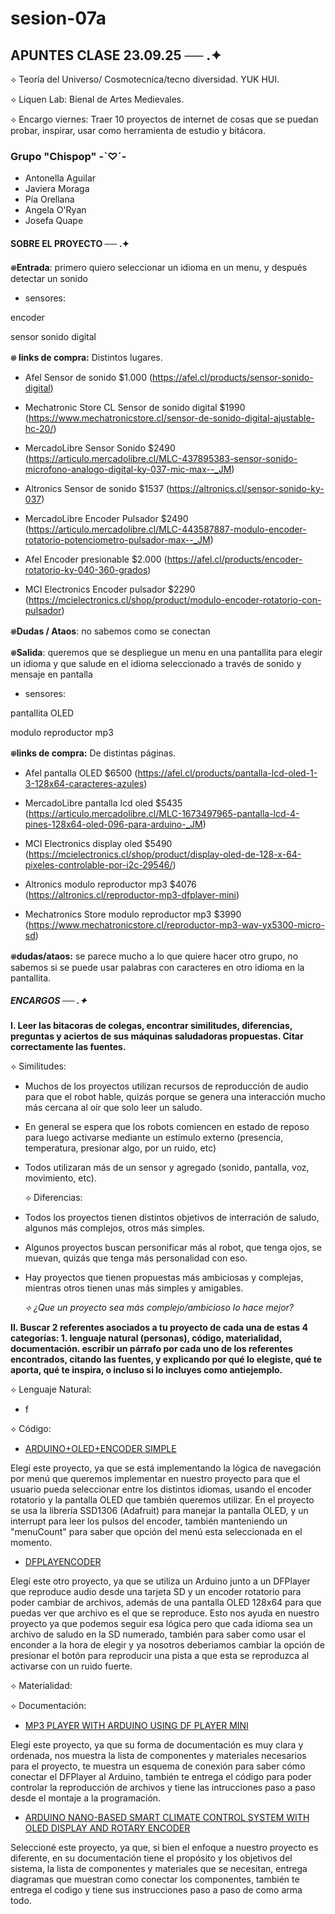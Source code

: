 # sesion-07a
## APUNTES CLASE 23.09.25 ── .✦

⟡ Teoría del Universo/ Cosmotecnica/tecno diversidad. YUK HUI.

⟡ Liquen Lab: Bienal de Artes Medievales.

⟡ Encargo viernes: Traer 10 proyectos de internet de cosas que se puedan probar, inspirar, usar como herramienta de estudio y bitácora.

### Grupo "Chispop" -`♡´-
- Antonella Aguilar
- Javiera Moraga
- Pía Orellana
- Angela O'Ryan
- Josefa Quape

#### SOBRE EL PROYECTO ── .✦

**𔓘Entrada**: primero quiero seleccionar un idioma en un menu, y después detectar un sonido

- sensores:

encoder

sensor sonido digital

**𔓘 links de compra:** Distintos lugares.

- Afel Sensor de  sonido $1.000
(https://afel.cl/products/sensor-sonido-digital)

- Mechatronic Store CL Sensor de sonido digital $1990
(https://www.mechatronicstore.cl/sensor-de-sonido-digital-ajustable-hc-20/)

- MercadoLibre Sensor Sonido $2490
(https://articulo.mercadolibre.cl/MLC-437895383-sensor-sonido-microfono-analogo-digital-ky-037-mic-max--_JM)

- Altronics Sensor de sonido $1537
(https://altronics.cl/sensor-sonido-ky-037)

- MercadoLibre Encoder Pulsador $2490
(https://articulo.mercadolibre.cl/MLC-443587887-modulo-encoder-rotatorio-potenciometro-pulsador-max--_JM)

- Afel Encoder presionable $2.000
(https://afel.cl/products/encoder-rotatorio-ky-040-360-grados)

- MCI Electronics Encoder pulsador $2290
(https://mcielectronics.cl/shop/product/modulo-encoder-rotatorio-con-pulsador)

**𔓘Dudas / Ataos**: no sabemos como se conectan

**𔓘Salida**: queremos que se despliegue un menu en una pantallita para elegir un idioma y que salude en el idioma seleccionado a través de sonido y mensaje en pantalla

- sensores:

pantallita OLED

modulo reproductor mp3

**𔓘links de compra:** De distintas páginas.

- Afel pantalla OLED $6500
(https://afel.cl/products/pantalla-lcd-oled-1-3-128x64-caracteres-azules)

- MercadoLibre pantalla lcd oled $5435
(https://articulo.mercadolibre.cl/MLC-1673497965-pantalla-lcd-4-pines-128x64-oled-096-para-arduino-_JM)

- MCI Electronics display oled $5490
(https://mcielectronics.cl/shop/product/display-oled-de-128-x-64-pixeles-controlable-por-i2c-29546/)

- Altronics modulo reproductor mp3 $4076
(https://altronics.cl/reproductor-mp3-dfplayer-mini)

- Mechatronics Store modulo reproductor mp3 $3990
(https://www.mechatronicstore.cl/reproductor-mp3-wav-yx5300-micro-sd)

**𔓘dudas/ataos:** se parece mucho a lo que quiere hacer otro grupo, no sabemos si se puede usar palabras con caracteres en otro idioma en la pantallita.


##### ENCARGOS ── .✦

**I. Leer las bitacoras de colegas, encontrar similitudes, diferencias, preguntas y aciertos de sus máquinas saludadoras propuestas. Citar correctamente las fuentes.**

  ⟡ Similitudes: 
- Muchos de los proyectos utilizan recursos de reproducción de audio para que el robot hable, quizás porque se genera una interacción mucho más cercana al oír que solo leer un saludo.
- En general se espera que los robots comiencen en estado de reposo para luego activarse mediante un estímulo externo (presencia, temperatura, presionar algo, por un ruido, etc)
- Todos utilizaran más de un sensor y agregado (sonido, pantalla, voz, movimiento, etc).

  ⟡ Diferencias:
- Todos los proyectos tienen distintos objetivos de interración de saludo, algunos más complejos, otros más simples.
- Algunos proyectos buscan personificar más al robot, que tenga ojos, se muevan, quizás que tenga más personalidad con eso.
- Hay proyectos que tienen propuestas más ambiciosas y complejas, mientras otros tienen unas más simples y amigables.

  *⟡ ¿Que un proyecto sea más complejo/ambicioso lo hace mejor?* 

**II. Buscar 2 referentes asociados a tu proyecto de cada una de estas 4 categorías: 1. lenguaje natural (personas), código, materialidad, documentación. escribir un párrafo por cada uno de los referentes encontrados, citando las fuentes, y explicando por qué lo elegiste, qué te aporta, qué te inspira, o incluso si lo incluyes como antiejemplo.**

  ⟡ Lenguaje Natural:
  - f

  ⟡ Código:
  
- [ARDUINO+OLED+ENCODER SIMPLE](https://projecthub.arduino.cc/yilmazyurdakul/arduino-oled-encoder-simple-menu-system-e998b8)
  
Elegí este proyecto, ya que se está implementando la lógica de navegación por menú que queremos implementar en nuestro proyecto para que el usuario pueda seleccionar entre los distintos idiomas, usando el encoder rotatorio y la pantalla OLED que también queremos utilizar. En el proyecto se usa la librería SSD1306 (Adafruit) para manejar la pantalla OLED, y un interrupt para leer los pulsos del encoder, también manteniendo un "menuCount" para saber que opción del menú esta seleccionada en el momento.

- [DFPLAYENCODER](https://github.com/experimentool/dfplayencoder/)

Elegí este otro proyecto, ya que se utiliza un Arduino junto a un DFPlayer que reproduce audio desde una tarjeta SD y un encoder rotatorio para poder cambiar de archivos, además de una pantalla OLED 128x64 para que puedas ver que archivo es el que se reproduce. Esto nos ayuda en nuestro proyecto ya que podemos seguir esa lógica pero que cada idioma sea un archivo de saludo en la SD numerado, también para saber como usar el enconder a la hora de elegir y ya nosotros deberiamos cambiar la opción de presionar el botón para reproducir una pista a que esta se reproduzca al activarse con un ruido fuerte.

  ⟡ Materialidad:

  ⟡ Documentación:
  
- [MP3 PLAYER WITH ARDUINO USING DF PLAYER MINI](https://www.instructables.com/MP3-Player-With-Arduino-Using-DF-Player-Mini/)

Elegí este proyecto, ya que su forma de documentación es muy clara y ordenada, nos muestra la lista de componentes y materiales necesarios para el proyecto, te muestra un esquema de conexión para saber cómo conectar el DFPlayer al Arduino, también te entrega el código para poder controlar la reproducción de archivos y tiene las intrucciones paso a paso desde el montaje a la programación.

- [ARDUINO NANO-BASED SMART CLIMATE CONTROL SYSTEM WITH OLED DISPLAY AND ROTARY ENCODER](https://docs.cirkitdesigner.com/project/published/e3bd9d24-3355-4c37-b304-af014f030bb8/arduino-nano-based-smart-climate-control-system-with-oled-display-and-rotary-encoder)

Seleccioné este proyecto, ya que, si bien el enfoque a nuestro proyecto es diferente, en su documentación tiene el propósito y los objetivos del sistema, la lista de componentes y materiales que se necesitan, entrega diagramas que muestran como conectar los componentes, también te entrega el codigo y tiene sus instrucciones paso a paso de como arma todo.
